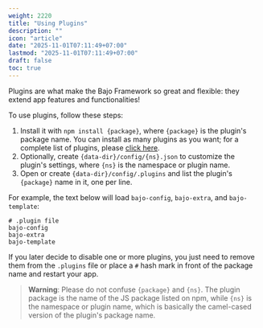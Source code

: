 ```yaml
---
weight: 2220
title: "Using Plugins"
description: ""
icon: "article"
date: "2025-11-01T07:11:49+07:00"
lastmod: "2025-11-01T07:11:49+07:00"
draft: false
toc: true
---
```


Plugins are what make the Bajo Framework so great and flexible: they extend app features and functionalities!

To use plugins, follow these steps:

1. Install it with ```npm install {package}```, where ```{package}``` is the plugin's package name. You can install as many plugins as you want; for a complete list of plugins, please [click here](ecosystem.md).
2. Optionally, create ```{data-dir}/config/{ns}.json``` to customize the plugin's settings, where ```{ns}``` is the namespace or plugin name.
3. Open or create ```{data-dir}/config/.plugins``` and list the plugin's ```{package}``` name in it, one per line.

For example, the text below will load ```bajo-config```, ```bajo-extra```, and ```bajo-template```:

```text
# .plugin file
bajo-config
bajo-extra
bajo-template
```

If you later decide to disable one or more plugins, you just need to remove them from the ```.plugins``` file or place a ```#``` hash mark in front of the package name and restart your app.

> **Warning**: Please do not confuse ```{package}``` and ```{ns}```. The plugin package is the name of the JS package listed on npm, while ```{ns}``` is the namespace or plugin name, which is basically the camel-cased version of the plugin's package name.
